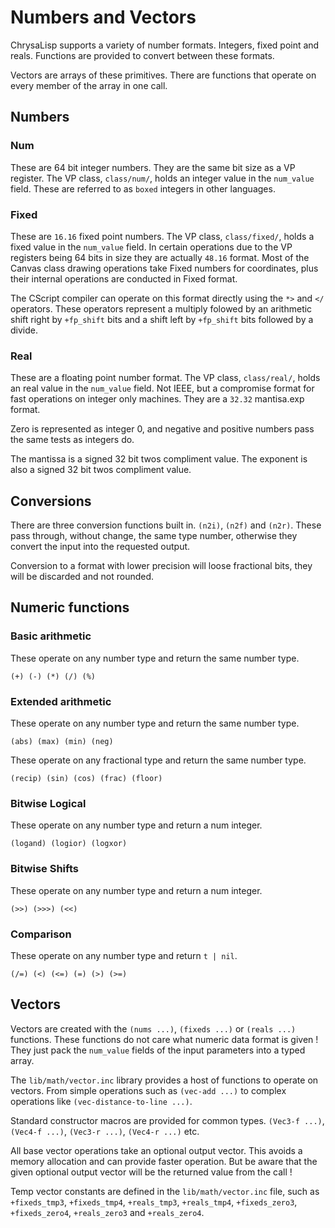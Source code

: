 # Numbers and Vectors

ChrysaLisp supports a variety of number formats. Integers, fixed point and
reals. Functions are provided to convert between these formats.

Vectors are arrays of these primitives. There are functions that operate on
every member of the array in one call.

## Numbers

### Num

These are 64 bit integer numbers. They are the same bit size as a VP register.
The VP class, `class/num/`, holds an integer value in the `num_value` field.
These are referred to as `boxed` integers in other languages.

### Fixed

These are `16.16` fixed point numbers. The VP class, `class/fixed/`, holds a
fixed value in the `num_value` field. In certain operations due to the VP
registers being 64 bits in size they are actually `48.16` format. Most of the
Canvas class drawing operations take Fixed numbers for coordinates, plus their
internal operations are conducted in Fixed format.

The CScript compiler can operate on this format directly using the `*>` and
`</` operators. These operators represent a multiply folowed by an arithmetic
shift right by `+fp_shift` bits and a shift left by `+fp_shift` bits followed
by a divide.

### Real

These are a floating point number format. The VP class, `class/real/`, holds an
real value in the `num_value` field. Not IEEE, but a compromise format for fast
operations on integer only machines. They are a `32.32` mantisa.exp format.

Zero is represented as integer 0, and negative and positive numbers pass the
same tests as integers do.

The mantissa is a signed 32 bit twos compliment value. The exponent is also a
signed 32 bit twos compliment value.

## Conversions

There are three conversion functions built in. `(n2i)`, `(n2f)` and `(n2r)`.
These pass through, without change, the same type number, otherwise they
convert the input into the requested output.

Conversion to a format with lower precision will loose fractional bits, they
will be discarded and not rounded.

## Numeric functions

### Basic arithmetic

These operate on any number type and return the same number type.

`(+) (-) (*) (/) (%)`

### Extended arithmetic

These operate on any number type and return the same number type.

`(abs) (max) (min) (neg)`

These operate on any fractional type and return the same number type.

`(recip) (sin) (cos) (frac) (floor)`

### Bitwise Logical

These operate on any number type and return a num integer.

`(logand) (logior) (logxor)`

### Bitwise Shifts

These operate on any number type and return a num integer.

`(>>) (>>>) (<<)`

### Comparison

These operate on any number type and return `t | nil`.

`(/=) (<) (<=) (=) (>) (>=)`

## Vectors

Vectors are created with the `(nums ...)`, `(fixeds ...)` or `(reals ...)`
functions. These functions do not care what numeric data format is given ! They
just pack the `num_value` fields of the input parameters into a typed array.

The `lib/math/vector.inc` library provides a host of functions to operate on
vectors. From simple operations such as `(vec-add ...)` to complex operations
like `(vec-distance-to-line ...)`.

Standard constructor macros are provided for common types. `(Vec3-f ...)`,
`(Vec4-f ...)`, `(Vec3-r ...)`, `(Vec4-r ...)` etc.

All base vector operations take an optional output vector. This avoids a memory
allocation and can provide faster operation. But be aware that the given
optional output vector will be the returned value from the call !

Temp vector constants are defined in the `lib/math/vector.inc` file, such as
`+fixeds_tmp3`, `+fixeds_tmp4`, `+reals_tmp3`, `+reals_tmp4`, `+fixeds_zero3`,
`+fixeds_zero4`, `+reals_zero3` and `+reals_zero4`.
